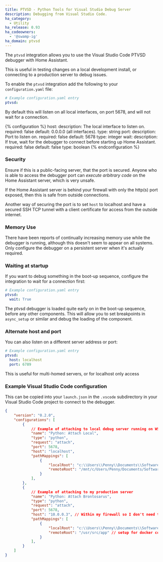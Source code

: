 ```yaml
---
title: PTVSD - Python Tools for Visual Studio Debug Server
description: Debugging from Visual Studio Code.
ha_category:
  - Utility
ha_release: 0.93
ha_codeowners:
  - '@swamp-ig'
ha_domain: ptvsd
---
```


The `ptvsd` integration allows you to use the Visual Studio Code PTVSD debugger with Home Assistant.

This is useful in testing changes on a local development install, or connecting to a production server to debug issues.

To enable the `ptvsd` integration add the following to your `configuration.yaml` file:

```yaml
# Example configuration.yaml entry
ptvsd:
```

By default this will listen on all local interfaces, on port 5678, and will not wait for a connection.

{% configuration %}
host:
  description: The local interface to listen on. 
  required: false
  default: 0.0.0.0 (all interfaces).
  type: string
port:
  description: Port to listen on.
  required: false
  default: 5678
  type: integer
wait:
  description: If true, wait for the debugger to connect before starting up Home Assistant.
  required: false
  default: false
  type: boolean
{% endconfiguration %}

### Security

Ensure if this is a public-facing server, that the port is secured. Anyone who is able to access the debugger port can *execute arbitrary code* on the Home Assistant server, which is very unsafe.

If the Home Assistant server is behind your firewall with only the http(s) port exposed, then this is safe from outside connections.

Another way of securing the port is to set `host` to localhost and have a secured SSH TCP tunnel with a client certificate for access from the outside internet.

### Memory Use

There have been reports of continually increasing memory use while the debugger is running, although this doesn't seem to appear on all systems. Only configure the debugger on a persistent server when it's actually required.

### Waiting at startup

If you want to debug something in the boot-up sequence, configure the integration to wait for a connection first:

```yaml
# Example configuration.yaml entry
ptvsd:
  wait: True
```

The ptvsd debugger is loaded quite early on in the boot-up sequence, before any other components. This will allow you to set breakpoints in `async_setup` or similar and debug the loading of the component.

### Alternate host and port

You can also listen on a different server address or port:

```yaml
# Example configuration.yaml entry
ptvsd:
  host: localhost
  port: 6789
```

This is useful for multi-homed servers, or for localhost only access

### Example Visual Studio Code configuration

This can be copied into your `launch.json` in the `.vscode` subdirectory in your Visual Studio Code project to connect to the debugger.

```json
{
    "version": "0.2.0",
    "configurations": [        
        {
            // Example of attaching to local debug server running on WSL
            "name": "Python: Attach Local",
            "type": "python",
            "request": "attach",
            "port": 5678,
            "host": "localhost",
            "pathMappings": [
                {
                    "localRoot": "c:\\Users\\Penny\\Documents\\Software\\home-assistant\\",
                    "remoteRoot": "/mnt/c/Users/Penny/Documents/Software/home-assistant" 
                }
            ],            
        },
        {
            // Example of attaching to my production server
            "name": "Python: Attach Brontosarus",
            "type": "python",
            "request": "attach",
            "port": 5678,
            "host": "10.0.0.3", // Within my firewall so I don't need to secure the port.
            "pathMappings": [
                {
                    "localRoot": "c:\\Users\\Penny\\Documents\\Software\\home-assistant\\",
                    "remoteRoot": "/usr/src/app" // setup for docker container.
                }
            ],            
        }
    ]
}
```

